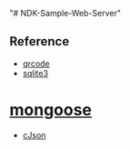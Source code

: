 "# NDK-Sample-Web-Server" 

## Reference

* [qrcode](https://github.com/rsky/qrcode)
* [sqlite3](http://sqlite.org/)
# [mongoose](https://github.com/cesanta/mongoose)
* [cJson](https://github.com/DaveGamble/cJSON)
